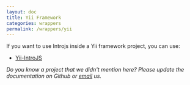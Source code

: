 ```yaml
---
layout: doc
title: Yii Framework
categories: wrappers
permalink: /wrappers/yii
---
```


If you want to use Introjs inside a Yii framework project, you can use:

- [Yii-IntroJS](https://github.com/moein7tl/Yii-IntroJS)

*Do you know a project that we didn't mention here? Please update the documentation on Github or [email](mailto:support@introjs.com) us.*
